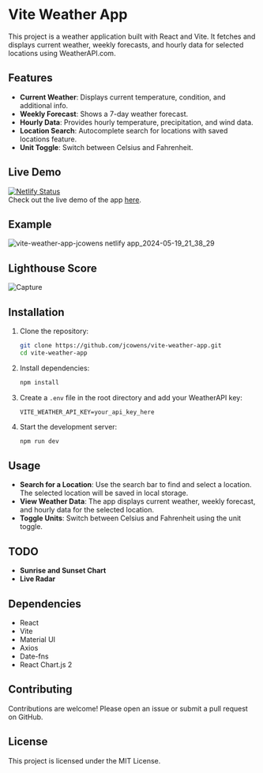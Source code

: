 # Vite Weather App

This project is a weather application built with React and Vite. It fetches and displays current weather, weekly forecasts, and hourly data for selected locations using WeatherAPI.com.

## Features

- **Current Weather**: Displays current temperature, condition, and additional info.
- **Weekly Forecast**: Shows a 7-day weather forecast.
- **Hourly Data**: Provides hourly temperature, precipitation, and wind data.
- **Location Search**: Autocomplete search for locations with saved locations feature.
- **Unit Toggle**: Switch between Celsius and Fahrenheit.
  
 ## Live Demo
[![Netlify Status](https://api.netlify.com/api/v1/badges/b4d429a4-3306-432b-aae0-0ad7a2e0234f/deploy-status)](https://app.netlify.com/sites/vite-weather-app-jcowens/deploys)  
Check out the live demo of the app [here](https://weather.jcowens.site/).

## Example

![vite-weather-app-jcowens netlify app_2024-05-19_21_38_29](https://github.com/jcowens/vite-weather-app/assets/13876469/5927461d-6271-4044-b341-270c06817102)



## Lighthouse Score

![Capture](https://github.com/jcowens/vite-weather-app/assets/13876469/1283aa0f-7dee-44d0-8614-3a9632e97a1f)


## Installation

1. Clone the repository:
   ```bash
   git clone https://github.com/jcowens/vite-weather-app.git
   cd vite-weather-app
   ```

2. Install dependencies:
   ```bash
   npm install
   ```

3. Create a `.env` file in the root directory and add your WeatherAPI key:
   ```env
   VITE_WEATHER_API_KEY=your_api_key_here
   ```

4. Start the development server:
   ```bash
   npm run dev
   ```

## Usage

- **Search for a Location**: Use the search bar to find and select a location. The selected location will be saved in local storage.
- **View Weather Data**: The app displays current weather, weekly forecast, and hourly data for the selected location.
- **Toggle Units**: Switch between Celsius and Fahrenheit using the unit toggle.

## TODO

- **Sunrise and Sunset Chart**
- **Live Radar**

## Dependencies

- React
- Vite
- Material UI
- Axios
- Date-fns
- React Chart.js 2

## Contributing

Contributions are welcome! Please open an issue or submit a pull request on GitHub.

## License

This project is licensed under the MIT License.

